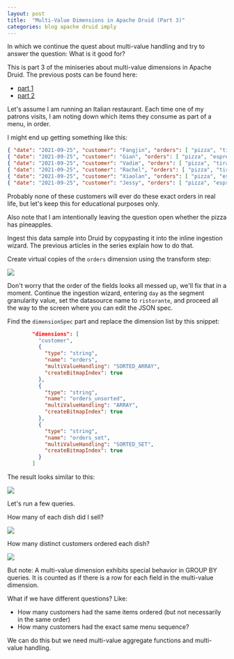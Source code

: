 ```yaml
---
layout: post
title:  "Multi-Value Dimensions in Apache Druid (Part 3)"
categories: blog apache druid imply
---
```


In which we continue the quest about multi-value handling and try to answer the question: What is it good for?

This is part 3 of the miniseries about multi-value dimensions in Apache Druid. The previous posts can be found here:
- [part 1](/2021/08/07/multivalue-dimensions-in-apache-druid-part-1/)
- [part 2](/2021/08/29/multivalue-dimensions-in-apache-druid-part-2/)

Let's assume I am running an Italian restaurant. Each time one of my patrons visits, I am noting down which items they consume as part of a menu, in order.

I might end up getting something like this:
```json
{ "date": "2021-09-25", "customer": "Fangjin", "orders": [ "pizza", "tiramisu", "espresso", "espresso" ] }
{ "date": "2021-09-25", "customer": "Gian", "orders": [ "pizza", "espresso", "tiramisu" ] }
{ "date": "2021-09-25", "customer": "Vadim", "orders": [ "pizza", "tiramisu" ] }
{ "date": "2021-09-25", "customer": "Rachel", "orders": [ "pizza", "tiramisu", "espresso" ] }
{ "date": "2021-09-25", "customer": "Xiaolan", "orders": [ "pizza", "espresso" ] }
{ "date": "2021-09-25", "customer": "Jessy", "orders": [ "pizza", "espresso", "espresso" ] }
```
Probably none of these customers will ever do these exact orders in real life, but let's keep this for educational purposes only.

Also note that I am intentionally leaving the question open whether the pizza has pineapples.

Ingest this data sample into Druid by copypasting it into the inline ingestion wizard. The previous articles in the series explain how to do that.

Create virtual copies of the `orders` dimension using the transform step:

![](-1-transform)

Don't worry that the order of the fields looks all messed up, we'll fix that in a moment. Continue the ingestion wizard, entering `day` as the segment granularity value, set the datasource name to `ristorante`, and proceed all the way to the screen where you can edit the JSON spec.

Find the `dimensionSpec` part and replace the dimension list by this snippet:
```json
        "dimensions": [
          "customer",
          {
            "type": "string",
            "name": "orders",
            "multiValueHandling": "SORTED_ARRAY",
            "createBitmapIndex": true
          },
          {
            "type": "string",
            "name": "orders_unsorted",
            "multiValueHandling": "ARRAY",
            "createBitmapIndex": true
          },
          {
            "type": "string",
            "name": "orders_set",
            "multiValueHandling": "SORTED_SET",
            "createBitmapIndex": true
          }
        ]
 ```
The result looks similar to this:

![](-2-jsonspec)



Let's run a few queries.

How many of each dish did I sell?

![](-3-groupby-unsorted)

How many distinct customers ordered each dish?

![](-4-groupby-set)

But note: A multi-value dimension exhibits special behavior in GROUP BY queries. It is counted as if there is a row for each field in the multi-value dimension.

What if we have different questions? Like:
- How many customers had the same items ordered (but not necessarily in the same order)
- How many customers had the exact same menu sequence?

We can do this but we need multi-value aggregate functions and multi-value handling.


